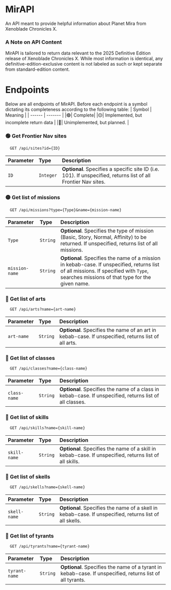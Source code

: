 # MirAPI
An API meant to provide helpful information about Planet Mira from Xenoblade Chronicles X.  

### A Note on API Content
MirAPI is tailored to return data relevant to the 2025 Definitive Edition release of Xenoblade Chronicles X. While most information is identical, any definitive-edition-exclusive content is not labeled as such or kept separate from standard-edition content.

# Endpoints
Below are all endpoints of MirAPI. Before each endpoint is a symbol dictating its completeness according to the following table:
| Symbol | Meaning |
| ------ | ------- |
|🟢| Complete|
|🟡| Implemented, but incomplete return data |
|🔴| Unimplemented, but planned. |
### 🟢 Get Frontier Nav sites

```http
  GET /api/sites?id={ID}
```

| Parameter | Type      | Description                |
| :-------- | :-------  | :------------------------- |
| `ID`      | `Integer` | **Optional**. Specifies a specific site ID (i.e. 101). If unspecified, returns list of all Frontier Nav sites. |

### 🟡 Get list of missions
```http
  GET /api/missions?type={Type}&name={mission-name}
```
| Parameter | Type      | Description                |
| :-------- | :-------  | :------------------------- |
| `Type`      | `String` | **Optional**. Specifies the type of mission (Basic, Story, Normal, Affinity) to be returned. If unspecified, returns list of all missions. |
| `mission-name` | `String` | **Optional**. Specifies the name of a mission in kebab-case. If unspecified, returns list of all missions. If specified with `Type`, searches missions of that type for the given name.

### 🔴 Get list of arts
```http
  GET /api/arts?name={art-name}
```
| Parameter | Type      | Description                |
| :-------- | :-------  | :------------------------- |
| `art-name`      | `String` | **Optional**. Specifies the name of an art in kebab-case. If unspecified, returns list of all arts. |

### 🔴 Get list of classes
```http
  GET /api/classes?name={class-name}
```
| Parameter | Type      | Description                |
| :-------- | :-------  | :------------------------- |
| `class-name`      | `String` | **Optional**. Specifies the name of a class in kebab-case. If unspecified, returns list of all classes. |

### 🔴 Get list of skills
```http
  GET /api/skills?name={skill-name}
```
| Parameter | Type      | Description                |
| :-------- | :-------  | :------------------------- |
| `skill-name`      | `String` | **Optional**. Specifies the name of a skill in kebab-case. If unspecified, returns list of all skills. |

### 🔴 Get list of skells
```http
  GET /api/skells?name={skell-name}
```
| Parameter | Type      | Description                |
| :-------- | :-------  | :------------------------- |
| `skell-name`      | `String` | **Optional**. Specifies the name of a skell in kebab-case. If unspecified, returns list of all skells. |

### 🔴 Get list of tyrants

```http
  GET /api/tyrants?name={tyrant-name}
```
| Parameter | Type      | Description                |
| :-------- | :-------  | :------------------------- |
| `tyrant-name`      | `String` | **Optional**. Specifies the name of a tyrant in kebab-case. If unspecified, returns list of all tyrants. |
